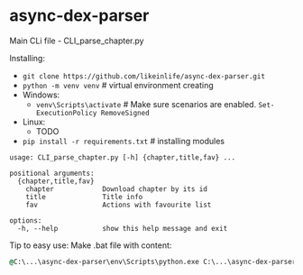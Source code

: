 # async-dex-parser
Main CLi file - CLI_parse_chapter.py

Installing:
- `git clone https://github.com/likeinlife/async-dex-parser.git`
- `python -m venv venv`  # virtual environment creating
- Windows:
  - `venv\Scripts\activate`  # Make sure scenarios are enabled. `Set-ExecutionPolicy RemoveSigned`
- Linux:
  - TODO
- `pip install -r requirements.txt`  # installing modules

```
usage: CLI_parse_chapter.py [-h] {chapter,title,fav} ...

positional arguments:
  {chapter,title,fav}
    chapter            Download chapter by its id
    title              Title info
    fav                Actions with favourite list

options:
  -h, --help           show this help message and exit
```
Tip to easy use:
  Make .bat file with content:
  ```bat
  @C:\...\async-dex-parser\env\Scripts\python.exe C:\...\async-dex-parser\CLI_parse_chapter.py %*
  ```
